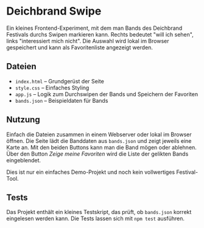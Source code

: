 # Deichbrand Swipe

Ein kleines Frontend-Experiment, mit dem man Bands des Deichbrand Festivals durchs
Swipen markieren kann. Rechts bedeutet "will ich sehen", links "interessiert mich nicht".
Die Auswahl wird lokal im Browser gespeichert und kann als Favoritenliste angezeigt
werden.

## Dateien

- `index.html` – Grundgerüst der Seite
- `style.css` – Einfaches Styling
- `app.js` – Logik zum Durchswipen der Bands und Speichern der Favoriten
- `bands.json` – Beispieldaten für Bands

## Nutzung

Einfach die Dateien zusammen in einem Webserver oder lokal im Browser öffnen. Die Seite
lädt die Banddaten aus `bands.json` und zeigt jeweils eine Karte an. Mit den beiden
Buttons kann man die Band mögen oder ablehnen. Über den Button *Zeige meine Favoriten*
wird die Liste der gelikten Bands eingeblendet.

Dies ist nur ein einfaches Demo-Projekt und noch kein vollwertiges Festival-Tool.

## Tests

Das Projekt enthält ein kleines Testskript, das prüft, ob `bands.json` korrekt
eingelesen werden kann. Die Tests lassen sich mit `npm test` ausführen.
